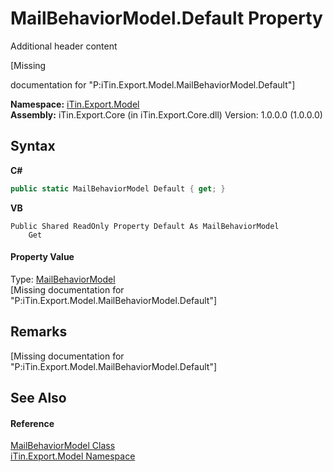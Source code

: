 # MailBehaviorModel.Default Property 
Additional header content 

\[Missing <summary> documentation for "P:iTin.Export.Model.MailBehaviorModel.Default"\]

**Namespace:**&nbsp;<a href="ef57ffcc-e95e-b212-5a46-9aa6f5a3511f">iTin.Export.Model</a><br />**Assembly:**&nbsp;iTin.Export.Core (in iTin.Export.Core.dll) Version: 1.0.0.0 (1.0.0.0)

## Syntax

**C#**<br />
``` C#
public static MailBehaviorModel Default { get; }
```

**VB**<br />
``` VB
Public Shared ReadOnly Property Default As MailBehaviorModel
	Get
```


#### Property Value
Type: <a href="46c2fd97-c21d-54e8-bb0a-d5358f48ad05">MailBehaviorModel</a><br />\[Missing <value> documentation for "P:iTin.Export.Model.MailBehaviorModel.Default"\]

## Remarks
\[Missing <remarks> documentation for "P:iTin.Export.Model.MailBehaviorModel.Default"\]

## See Also


#### Reference
<a href="46c2fd97-c21d-54e8-bb0a-d5358f48ad05">MailBehaviorModel Class</a><br /><a href="ef57ffcc-e95e-b212-5a46-9aa6f5a3511f">iTin.Export.Model Namespace</a><br />